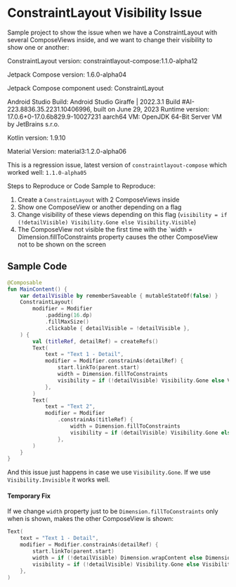 # ConstraintLayout Visibility Issue

Sample project to show the issue when we have a ConstraintLayout with several ComposeViews inside, and we want to change their visibility to show one or another:

ConstraintLayout version: constraintlayout-compose:1.1.0-alpha12

Jetpack Compose version: 1.6.0-alpha04

Jetpack Compose component used: ConstraintLayout

Android Studio Build: Android Studio Giraffe | 2022.3.1 Build #AI-223.8836.35.2231.10406996, built on June 29, 2023 Runtime version: 17.0.6+0-17.0.6b829.9-10027231 aarch64 VM: OpenJDK 64-Bit Server VM by JetBrains s.r.o.

Kotlin version: 1.9.10

Material Version: material3:1.2.0-alpha06

This is a regression issue, latest version of `constraintlayout-compose` which worked well: `1.1.0-alpha05`

Steps to Reproduce or Code Sample to Reproduce:

1) Create a `ConstraintLayout` with 2 ComposeViews inside
2) Show one ComposeView or another depending on a flag
3) Change visibility of these views depending on this flag (`visibility = if (!detailVisible) Visibility.Gone else Visibility.Visible`)
4) The ComposeView not visible the first time with the `width = Dimension.fillToConstraints property causes the other ComposeView not to be shown on the screen

## Sample Code

```kotlin
@Composable
fun MainContent() {
    var detailVisible by rememberSaveable { mutableStateOf(false) }
    ConstraintLayout(
        modifier = Modifier
            .padding(16.dp)
            .fillMaxSize()
            .clickable { detailVisible = !detailVisible },
    ) {
        val (titleRef, detailRef) = createRefs()
        Text(
            text = "Text 1 - Detail",
            modifier = Modifier.constrainAs(detailRef) {
                start.linkTo(parent.start)
                width = Dimension.fillToConstraints
                visibility = if (!detailVisible) Visibility.Gone else Visibility.Visible
            },
        )
        Text(
            text = "Text 2",
            modifier = Modifier
                .constrainAs(titleRef) {
                    width = Dimension.fillToConstraints
                    visibility = if (detailVisible) Visibility.Gone else Visibility.Visible
                },
        )
    }
}
```

And this issue just happens in case we use `Visibility.Gone`. If we use `Visibility.Invisible` it works well.

#### Temporary Fix

If we change `width` property just to be `Dimension.fillToConstraints` only when is shown, makes the other ComposeView is shown:

```kotlin
Text(
    text = "Text 1 - Detail",
    modifier = Modifier.constrainAs(detailRef) {
        start.linkTo(parent.start)
        width = if (!detailVisible) Dimension.wrapContent else Dimension.fillToConstraints
        visibility = if (!detailVisible) Visibility.Gone else Visibility.Visible
    },
)
```
